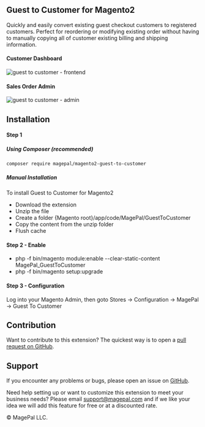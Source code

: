 ## Guest to Customer for Magento2

Quickly and easily convert existing guest checkout customers to registered customers. 
Perfect for reordering or modifying existing order without having to manually copying all of customer existing billing and shipping information.

#### Customer Dashboard
![guest to customer - frontend](https://user-images.githubusercontent.com/1415141/34582810-438954f0-f163-11e7-83ad-c74844a1fbd4.gif)

#### Sales Order Admin
![guest to customer - admin](https://user-images.githubusercontent.com/1415141/34582821-4e9f8882-f163-11e7-95fa-3022f240c276.gif)

## Installation

#### Step 1
##### Using Composer (recommended)

```
composer require magepal/magento2-guest-to-customer
```

##### Manual Installation
To install Guest to Customer for Magento2
 * Download the extension
 * Unzip the file
 * Create a folder {Magento root}/app/code/MagePal/GuestToCustomer
 * Copy the content from the unzip folder
 * Flush cache

#### Step 2 -  Enable
 * php -f bin/magento module:enable --clear-static-content MagePal_GuestToCustomer
 * php -f bin/magento setup:upgrade

#### Step 3 - Configuration
Log into your Magento Admin, then goto Stores -> Configuration -> MagePal -> Guest To Customer

Contribution
---
Want to contribute to this extension? The quickest way is to open a [pull request on GitHub](https://help.github.com/articles/using-pull-requests).


Support
---
If you encounter any problems or bugs, please open an issue on [GitHub](https://github.com/magepal/magento2-guest-to-customer/issues).

Need help setting up or want to customize this extension to meet your business needs? Please email support@magepal.com and if we like your idea we will add this feature for free or at a discounted rate.

© MagePal LLC.
